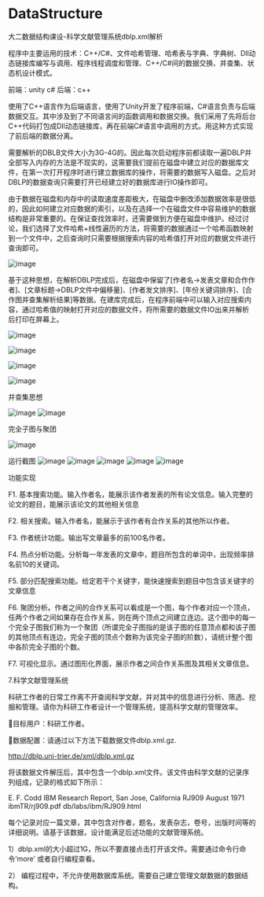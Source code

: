 # DataStructure

大二数据结构课设-科学文献管理系统dblp.xml解析

程序中主要运用的技术：C++/C#、文件哈希管理、哈希表与字典、字典树、Dll动态链接库编写与调用、程序线程调度和管理、C++/C#间的数据交换、并查集、状态机设计模式。

前端：unity c#
后端：c++

使用了C++语言作为后端语言，使用了Unity开发了程序前端，C#语言负责与后端数据交互。其中涉及到了不同语言间的函数调用和数据交换。我们采用了先将后台C++代码打包成Dll动态链接库，再在前端C#语言中调用的方式。用这种方式实现了前后端的数据分离。

需要解析的DBLB文件大小为3G-4G的。因此每次启动程序前都读取一遍DBLP并全部写入内存的方法是不现实的，这需要我们提前在磁盘中建立对应的数据库文件，在第一次打开程序时进行建立数据库的操作，将需要的数据写入磁盘。之后对DBLP的数据查询只需要打开已经建立好的数据库进行IO操作即可。

由于数据在磁盘和内存中的读取速度差距极大，在磁盘中删改添加数据效率是很低的，因此如何建立对应数据的索引，以及在选择一个在磁盘文件中容易维护的数据结构是非常重要的。在保证查找效率时，还需要做到方便在磁盘中维护。经过讨论，我们选择了文件哈希+线性遍历的方法，将需要的数据通过一个哈希函数映射到一个文件中，之后查询时只需要根据搜索内容的哈希值打开对应的数据文件进行查询即可。

![image](https://user-images.githubusercontent.com/74815734/164518525-4e50de9d-a36a-4725-b440-89de256c2285.png)

基于这种思想，在解析DBLP完成后，在磁盘中保留了[作者名->发表文章和合作作者]、[文章标题->DBLP文件中偏移量]、[作者发文排序]、[年份关键词排序]、[合作图并查集解析结果]等数据。在建库完成后，在程序前端中可以输入对应搜索内容，通过哈希值的映射打开对应的数据文件，将所需要的数据文件IO出来并解析后打印在屏幕上。

![image](https://user-images.githubusercontent.com/74815734/164518832-2c3341c2-d4d1-47f5-b80c-02fb70d9e97e.png)

![image](https://user-images.githubusercontent.com/74815734/164518865-9f8be4d1-f9ca-4625-849e-313ebb0c67c2.png)

![image](https://user-images.githubusercontent.com/74815734/164518972-1ac79236-3040-490e-b0cc-41fef08a0010.png)

![image](https://user-images.githubusercontent.com/74815734/164520280-4811a45f-809e-4a3d-8e26-66505f6f28cc.png)

并查集思想

![image](https://user-images.githubusercontent.com/74815734/164519879-75e783d1-e2c6-4e5a-bc82-863d3a404b60.png)
![image](https://user-images.githubusercontent.com/74815734/164520132-8b4b8e66-33ba-4f1c-8bd8-237ea1a0c789.png)

完全子图与聚团

![image](https://user-images.githubusercontent.com/74815734/164520198-329be4d1-28a1-453e-b5f5-407826d64d48.png)

运行截图
![image](https://user-images.githubusercontent.com/74815734/164518237-a542aede-bfb4-4cf3-b5d0-f5b09c5a6bcb.png)
![image](https://user-images.githubusercontent.com/74815734/164518262-44649e5e-dc9d-4a7c-bfc4-12f0267fff39.png)
![image](https://user-images.githubusercontent.com/74815734/164518296-b20de763-8ecf-4cc1-b42b-6701aaff8a53.png)
![image](https://user-images.githubusercontent.com/74815734/164518319-4e1a814a-9890-4282-a8a7-360527fca5b2.png)
![image](https://user-images.githubusercontent.com/74815734/164518349-fea03b99-e9c2-4aec-b857-b796bd0cf014.png)


功能实现

F1. 基本搜索功能。输入作者名，能展示该作者发表的所有论文信息。输入完整的论文的题目，能展示该论文的其他相关信息

F2. 相关搜索。输入作者名，能展示于该作者有合作关系的其他所以作者。

F3. 作者统计功能。输出写文章最多的前100名作者。

F4. 热点分析功能。分析每一年发表的文章中，题目所包含的单词中，出现频率排名前10的关键词。

F5. 部分匹配搜索功能。给定若干个关键字，能快速搜索到题目中包含该关键字的文章信息

F6. 聚团分析。作者之间的合作关系可以看成是一个图，每个作者对应一个顶点，任两个作者之间如果存在合作关系，则在两个顶点之间建立连边。这个图中的每一个完全子图我们称为一个聚团（所谓完全子图指的是该子图的任意顶点都和该子图的其他顶点有连边，完全子图的顶点个数称为该完全子图的阶数），请统计整个图中各阶完全子图的个数。

F7. 可视化显示。通过图形化界面，展示作者之间合作关系图及其相关文章信息。


7.科学文献管理系统

科研工作者的日常工作离不开查阅科学文献，并对其中的信息进行分析、筛选、挖掘和管理。请你为科研工作者设计一个管理系统，提高科学文献的管理效率。

目标用户：科研工作者。

数据配置：请通过以下方法下载数据文件dblp.xml.gz.

http://dblp.uni-trier.de/xml/dblp.xml.gz

   将该数据文件解压后，其中包含一个dblp.xml文件。该文件由科学文献的记录序列组成，记录的格式如下所示：
   
 <article mdate="2002-01-03" key="persons/Codd71a">
<author>E. F. Codd</author>
<title>Further Normalization of the Data Base Relational Model.</title>
<journal>IBM Research Report, San Jose, California</journal>
<volume>RJ909</volume>
<month>August</month>
<year>1971</year>
<cdrom>ibmTR/rj909.pdf</cdrom>
<ee>db/labs/ibm/RJ909.html</ee>
</article>

每个记录对应一篇文章，其中包含对作者，题名，发表杂志，卷号，出版时间等的详细说明。请基于该数据，设计能满足后述功能的文献管理系统。

1）dblp.xml的大小超过1G，所以不要直接点击打开该文件。需要通过命令行命令’more’ 或者自行编程查看。

2） 编程过程中，不允许使用数据库系统。需要自己建立管理文献数据的数据结构。
